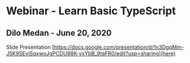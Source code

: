 # Webinar - Learn Basic TypeScript 
## Dilo Medan - June 20, 2020

Slide Presentation [https://docs.google.com/presentation/d/1n3DgqMm-J5K9SEviSqxwoJgPCDU98K-vxYbB_9taFR0/edit?usp=sharing](here)
